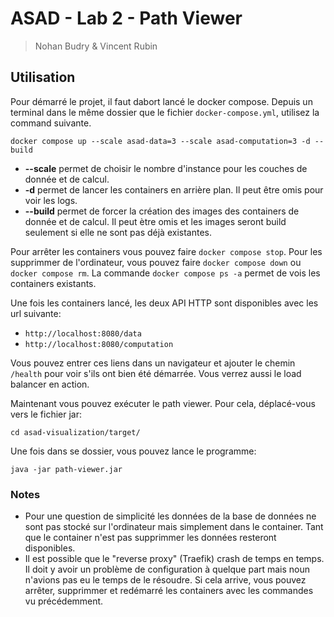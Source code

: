 # ASAD - Lab 2  - Path Viewer

> Nohan Budry & Vincent Rubin

## Utilisation

Pour démarré le projet, il faut dabort lancé le docker compose. Depuis un terminal dans le même dossier que le fichier `docker-compose.yml`, utilisez la command suivante.

```
docker compose up --scale asad-data=3 --scale asad-computation=3 -d --build
```

- **--scale** permet de choisir le nombre d'instance pour les couches de donnée et de calcul.
- **-d** permet de lancer les containers en arrière plan. Il peut être omis pour voir les logs.
- **--build** permet de forcer la création des images des containers de donnée et de calcul. Il peut ètre omis et les images seront build seulement si elle ne sont pas déjà existantes.

Pour arrêter les containers vous pouvez faire `docker compose stop`. Pour les supprimmer de l'ordinateur, vous pouvez faire `docker compose down` ou `docker compose rm`. La commande `docker compose ps -a` permet de vois les containers existants.

Une fois les containers lancé, les deux API HTTP sont disponibles avec les url suivante:

- `http://localhost:8080/data` 
- `http://localhost:8080/computation` 

Vous pouvez entrer ces liens dans un navigateur et ajouter le chemin `/health` pour voir s'ils ont bien été démarrée. Vous verrez aussi le load balancer en action. 

Maintenant vous pouvez exécuter le path viewer. Pour cela, déplacé-vous vers le fichier jar:

`cd asad-visualization/target/`

Une fois dans se dossier, vous pouvez lance le programme:

`java -jar path-viewer.jar`

### Notes

- Pour une question de simplicité les données de la base de données ne sont pas stocké sur l'ordinateur mais simplement dans le container. Tant que le container n'est pas supprimmer les données resteront disponibles.
- Il est possible que le "reverse proxy" (Traefik) crash de temps en temps. Il doit y avoir un problème de configuration à quelque part mais noun n'avions pas eu le temps de le résoudre. Si cela arrive, vous pouvez arrêter, supprimmer et redémarré les containers avec les commandes vu précédemment.
